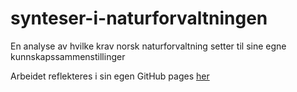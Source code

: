 # synteser-i-naturforvaltningen
En analyse av hvilke krav norsk naturforvaltning setter til sine egne kunnskapssammenstillinger 

Arbeidet reflekteres i sin egen GitHub pages [her](https://anders-kolstad.github.io/synteser-i-naturforvaltningen/)
